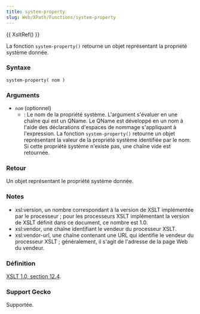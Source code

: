```yaml
---
title: system-property
slug: Web/XPath/Functions/system-property
---
```


{{ XsltRef() }}

La fonction `system-property()` retourne un objet représentant la propriété système donnée.

### Syntaxe

```
system-property( nom )
```

### Arguments

- _`nom`_ (optionnel)
  - : Le nom de la propriété système. L'argument s'évaluer en une chaîne qui est un QName. Le QName est développé en un nom à l'aide des déclarations d'espaces de nommage s'appliquant à l'expression. La fonction `system-property()` retourne un objet représentant la valeur de la propriété système identifiée par le nom. Si cette propriété système n'existe pas, une chaîne vide est retournée.

### Retour

Un objet représentant le propriété système donnée.

### Notes

- xsl:version, un nombre correspondant à la version de XSLT implémentée par le processeur&nbsp;; pour les processeurs XSLT implémentant la version de XSLT définit dans ce document, ce nombre est 1.0.
- xsl:vendor, une chaîne identifiant le vendeur du processeur XSLT.
- xsl:vendor-url, une chaîne contenant une URL qui identifie le vendeur du processeur XSLT&nbsp;; généralement, il s'agit de l'adresse de la page Web du vendeur.

### Définition

[XSLT 1.0, section 12.4](http://www.w3.org/TR/xslt#function-system-property).

### Support Gecko

Supportée.
